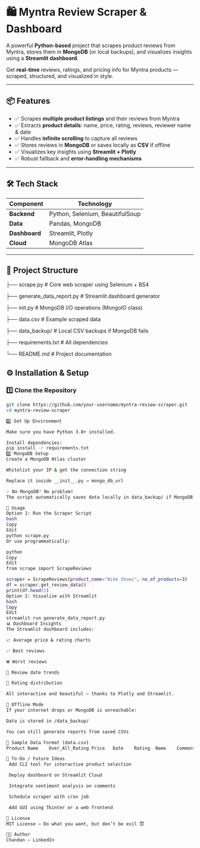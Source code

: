 # 🛍️ Myntra Review Scraper & Dashboard

A powerful **Python-based** project that scrapes product reviews from Myntra, stores them in **MongoDB** (or local backups), and visualizes insights using a **Streamlit dashboard**.

Get **real-time** reviews, ratings, and pricing info for Myntra products — scraped, structured, and visualized in style.

---

## 📦 Features
- ✅ Scrapes **multiple product listings** and their reviews from Myntra  
- ✅ Extracts **product details**: name, price, rating, reviews, reviewer name & date  
- ✅ Handles **infinite scrolling** to capture all reviews  
- ✅ Stores reviews in **MongoDB** or saves locally as **CSV** if offline  
- ✅ Visualizes key insights using **Streamlit + Plotly**  
- ✅ Robust fallback and **error-handling mechanisms**  

---

## 🛠️ Tech Stack

| Component     | Technology                           |
|--------------|---------------------------------------|
| **Backend**  | Python, Selenium, BeautifulSoup       |
| **Data**     | Pandas, MongoDB                        |
| **Dashboard**| Streamlit, Plotly                      |
| **Cloud**    | MongoDB Atlas                          |

---

## 📂 Project Structure
├── scrape.py # Core web scraper using Selenium + BS4

├── generate_data_report.py # Streamlit dashboard generator

├── init.py # MongoDB I/O operations (MongoIO class)

├── data.csv # Example scraped data

├── data_backup/ # Local CSV backups if MongoDB fails

├── requirements.txt # All dependencies

└── README.md # Project documentation

## ⚙️ Installation & Setup

### 1️⃣ Clone the Repository
```bash
git clone https://github.com/your-username/myntra-review-scraper.git
cd myntra-review-scraper

2️⃣ Set Up Environment

Make sure you have Python 3.8+ installed.

Install dependencies:
pip install -r requirements.txt
3️⃣ MongoDB Setup
Create a MongoDB Atlas cluster

Whitelist your IP & get the connection string

Replace it inside __init__.py → mongo_db_url

💡 No MongoDB? No problem!
The script automatically saves data locally in data_backup/ if MongoDB is unreachable.

🚀 Usage
Option 1: Run the Scraper Script
bash
Copy
Edit
python scrape.py
Or use programmatically:

python
Copy
Edit
from scrape import ScrapeReviews

scraper = ScrapeReviews(product_name="Nike Shoes", no_of_products=3)
df = scraper.get_review_data()
print(df.head())
Option 2: Visualize with Streamlit
bash
Copy
Edit
streamlit run generate_data_report.py
📊 Dashboard Insights
The Streamlit dashboard includes:

📈 Average price & rating charts

✅ Best reviews

❌ Worst reviews

📆 Review date trends

🔢 Rating distribution

All interactive and beautiful — thanks to Plotly and Streamlit.

🧠 Offline Mode
If your internet drops or MongoDB is unreachable:

Data is stored in /data_backup/

You can still generate reports from saved CSVs

🧪 Sample Data Format (data.csv)
Product Name	Over_All_Rating	Price	Date	Rating	Name	Comment

📌 To-Do / Future Ideas
 Add CLI tool for interactive product selection

 Deploy dashboard on Streamlit Cloud

 Integrate sentiment analysis on comments

 Schedule scraper with cron job

 Add GUI using Tkinter or a web frontend

📄 License
MIT License — Do what you want, but don’t be evil 😈

👨‍💻 Author
Chandan – LinkedIn
